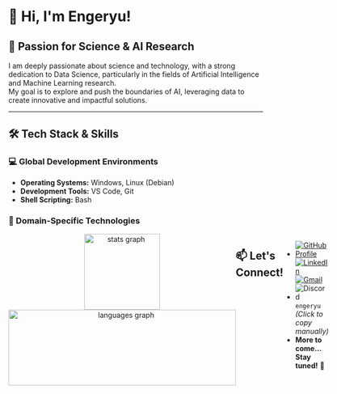 # 👋 Hi, I'm Engeryu!

## 🔬 Passion for Science & AI Research

I am deeply passionate about science and technology, with a strong dedication to Data Science, particularly in the fields of Artificial Intelligence and Machine Learning research.  
My goal is to explore and push the boundaries of AI, leveraging data to create innovative and impactful solutions.

---

## 🛠️ Tech Stack & Skills

### 💻 Global Development Environments
- **Operating Systems:** Windows, Linux (Debian)  
- **Development Tools:** VS Code, Git  
- **Shell Scripting:** Bash  

### 🧠 Domain-Specific Technologies

<div style="display: flex; justify-content: space-between;">

| **Favorite Programming Languages** | **Platforms & Technologies** | **Other Used Programming Languages** | **Frameworks** |
|------------------------------------|------------------------------|--------------------------------------|----------------|
| ![Python](https://img.shields.io/badge/Python-3776AB?logo=python&logoColor=white&style=for-the-badge) <br> ![Java](https://img.shields.io/badge/Java-007396?logo=java&logoColor=white&style=for-the-badge) <br> ![C](https://img.shields.io/badge/C-00599C?logo=c&logoColor=white&style=for-the-badge) <br> ![C++](https://img.shields.io/badge/C++-00599C?logo=cplusplus&logoColor=white&style=for-the-badge) <br> ![JavaScript](https://img.shields.io/badge/JavaScript-F7DF1E?logo=javascript&logoColor=black&style=for-the-badge) <br> ![Scala](https://img.shields.io/badge/Scala-DC322F?logo=scala&logoColor=white&style=for-the-badge) | ![AWS](https://img.shields.io/badge/Amazon_AWS-232F3E?logo=amazonwebservices&logoColor=FF9900&style=for-the-badge) <br> ![Docker](https://img.shields.io/badge/Docker-2496ED?logo=docker&logoColor=white&style=for-the-badge) <br> ![Nginx](https://img.shields.io/badge/NGINX-009639?logo=nginx&logoColor=white&style=for-the-badge) <br> ![Apache](https://img.shields.io/badge/Apache-D22128?logo=apache&logoColor=white&style=for-the-badge) <br> ![MongoDB](https://img.shields.io/badge/MongoDB-47A248?logo=mongodb&logoColor=white&style=for-the-badge) <br> ![MySQL](https://img.shields.io/badge/MySQL-4479A1?logo=mysql&logoColor=white&style=for-the-badge) | ![PHP](https://img.shields.io/badge/PHP-777BB4?logo=php&logoColor=black&style=for-the-badge) <br> ![HTML5](https://img.shields.io/badge/HTML5-E34F26?logo=html5&logoColor=white&style=for-the-badge) <br> ![CSS3](https://img.shields.io/badge/CSS3-1572B6?logo=css3&logoColor=white&style=for-the-badge) <br> ![SASS](https://img.shields.io/badge/Sass-CC6699?logo=sass&logoColor=black&style=for-the-badge) <br> ![R](https://img.shields.io/badge/R-276DC3?logo=r&logoColor=white&style=for-the-badge) <br> ![Julia](https://img.shields.io/badge/Julia-9558B2?logo=julia&logoColor=white&style=for-the-badge) | ![Symfony](https://img.shields.io/badge/Symfony-000000?logo=symfony&logoColor=white&style=for-the-badge) <br> ![Laravel](https://img.shields.io/badge/Laravel-FF2D20?logo=laravel&logoColor=white&style=for-the-badge) <br> ![Django](https://img.shields.io/badge/Django-092E20?logo=django&logoColor=white&style=for-the-badge) <br> ![Node.js](https://img.shields.io/badge/Node.js-339933?logo=nodedotjs&logoColor=white&style=for-the-badge) <br> ![Express](https://img.shields.io/badge/Express-000000?logo=express&logoColor=white&style=for-the-badge) <br> ![Vue.js](https://img.shields.io/badge/Vue.js-4FC08D?logo=vuedotjs&logoColor=black&style=for-the-badge) |
| ![React](https://img.shields.io/badge/React-20232A?logo=react&logoColor=61DAFB&style=for-the-badge) <br> ![Angular](https://img.shields.io/badge/Angular-DD0031?logo=angular&logoColor=white&style=for-the-badge) <br> ![Next.js](https://img.shields.io/badge/Next.js-000000?logo=nextdotjs&logoColor=white&style=for-the-badge) <br> ![NestJS](https://img.shields.io/badge/NestJS-E0234E?logo=nestjs&logoColor=white&style=for-the-badge) | ![PostgreSQL](https://img.shields.io/badge/PostgreSQL-336791?logo=postgresql&logoColor=white&style=for-the-badge) <br> ![Power BI](https://img.shields.io/badge/Power%20BI-F2C811?logo=powerbi&logoColor=black&style=for-the-badge) <br> ![Tableau](https://img.shields.io/badge/Tableau-E97627?logo=tableau&logoColor=white&style=for-the-badge) <br> ![Excel](https://img.shields.io/badge/Excel-217346?logo=microsoft-excel&logoColor=white&style=for-the-badge) <br> ![Power Query](https://img.shields.io/badge/PowerQuery-4479A1?logo=powerquery&logoColor=white&style=for-the-badge) <br> ![Power Pivot](https://img.shields.io/badge/PowerPivot-005A9E?logo=microsoft&logoColor=white&style=for-the-badge) | ![Symfony](https://img.shields.io/badge/Symfony-000000?logo=symfony&logoColor=white&style=for-the-badge) <br> ![Laravel](https://img.shields.io/badge/Laravel-FF2D20?logo=laravel&logoColor=white&style=for-the-badge) <br> ![Django](https://img.shields.io/badge/Django-092E20?logo=django&logoColor=white&style=for-the-badge) <br> ![Node.js](https://img.shields.io/badge/Node.js-339933?logo=nodedotjs&logoColor=white&style=for-the-badge) <br> ![Express](https://img.shields.io/badge/Express-000000?logo=express&logoColor=white&style=for-the-badge) <br> ![Vue.js](https://img.shields.io/badge/Vue.js-4FC08D?logo=vuedotjs&logoColor=black&style=for-the-badge) |

---

<div align="center">
  <img src="https://github-readme-stats.vercel.app/api?username=Engeryu&hide_title=false&hide_rank=false&show_icons=true&include_all_commits=true&count_private=true&disable_animations=false&theme=dracula&locale=en&hide_border=false" height="150" alt="stats graph"  />
  <img src="https://github-readme-stats.vercel.app/api/top-langs?username=Engeryu&locale=en&hide_title=false&layout=compact&card_width=320&langs_count=5&theme=dracula&hide_border=false" height="150", width="450" alt="languages graph"  />
</div>

## 📫 Let's Connect!

- [![GitHub Profile](https://img.shields.io/badge/GitHub-Engeryu-100000?style=for-the-badge&logo=github&logoColor=white)](https://github.com/Engeryu) [![LinkedIn](https://img.shields.io/static/v1?message=LinkedIn&logo=linkedin&label=&color=0077B5&logoColor=white&labelColor=&style=for-the-badge)](https://www.linkedin.com/in/angel-gaspard-fauvelle-631111122/) [![Gmail](https://img.shields.io/static/v1?message=Gmail&logo=gmail&label=&color=D14836&logoColor=white&labelColor=&style=for-the-badge)](mailto:angel.proworkspace@gmail.com)
- ![Discord](https://img.shields.io/static/v1?message=Discord&logo=discord&label=&color=7289DA&logoColor=white&labelColor=&style=for-the-badge) `engeryu` *(Click to copy manually)*
- **More to come... Stay tuned!** 🚀  

